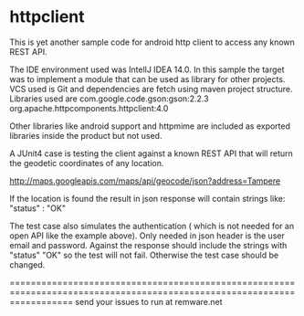 httpclient
========================================================================================================================
This is yet another sample code for android http client to access any known REST API.

The IDE environment used was IntellJ IDEA 14.0. In this sample the target was to implement a module that can be used as
library for other projects. VCS used is Git and dependencies are fetch using maven project structure. Libraries used are
com.google.code.gson:gson:2.2.3
org.apache.httpcomponents.httpclient:4.0

Other libraries like android support and httpmime are included as exported libraries inside the product but not used.

A JUnit4 case is testing the client against a known REST API that will return the geodetic coordinates of any location.

http://maps.googleapis.com/maps/api/geocode/json?address=Tampere

If the location is found the result in json response will contain strings like: "status" : "OK"

The test case also simulates the authentication ( which is not needed for an open API like the example above).
Only needed in json header is the user email and password. Against the response should include the strings with "status"
"OK" so the test will not fail. Otherwise the test case should be changed.

========================================================================================================================
send your issues to run at remware.net



